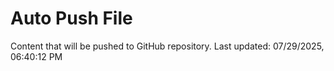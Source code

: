 # Auto Push File

Content that will be pushed to GitHub repository.
Last updated: 07/29/2025, 06:40:12 PM